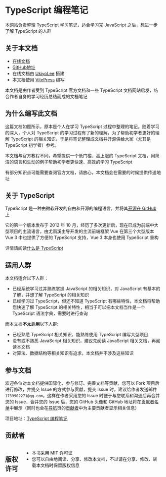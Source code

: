 # TypeScript 编程笔记

本网站负责整理 TypeScript 学习笔记，适合学习完 JavaScript 之后，想进一步了解 TypeScript 的人群

## 关于本文档

* [在线文档](/guide.md)
* [GitHub地址](https://github.com/UkiyoLee/TypeScript-Tutorial)
* 在线文档由 [UkiyoLee](https://github.com/UkiyoLee) 搭建
* 本文档使用 [VitePress](https://vitepress.dev) 编写

本文档是由作者受到 TypeScript 官方文档和一些 TypeScript 文档网站启发，结合作者自身的学习经历总结而成的文档笔记 

## 为什么编写此文档

这篇文档如题所示，原本是个人在学习 TypeScript 过程中整理的笔记。随着学习的深入，个人对 TypeScript 的学习过程有了新的理解，为了帮助初学者更好的理解 TypeScript 的相关知识，于是将笔记整理成文档并开源供给大家（尤其是 TypeScript 初学者）参考。

本文档与官方教程不同，希望提供一个低门槛、高上限的 TypeScript 文档，用简洁的语言和生动的例子帮助初学者更快速、高效的学习 TypeScript

有部分知识点可能需要查阅官方文档，请放心，本文档会在需要的时候提供传送地址

## 关于 TypeScript

TypeScript 是一种由微软开发的自由和开源的编程语言，并将其[开源在 GitHub](https://github.com/Microsoft/TypeScript) 上

它的第一个版本发布于 2012 年 10 月，经历了多次更新后，现在已成为前端中大型项目的主流语言，由尤雨溪主导开发的主流前端框架 Vue 在第三个大型版本 Vue 3 中也提供了方便的 TypeScript 支持，Vue 3 本身也使用 TypeScript 重构

详情请阅读[什么是 TypeScript](/guide/introduction)

## 适用人群

本文档适合以下人群：
* 已经系统学习过并熟练掌握 JavaScript 的相关知识，对 JavaScript 有基本的了解，并想了解 TypeScript 的相关知识
* 已经学习过 TypeScript，但还不知道 TypeScript 有哪些特性，本文档将帮助您快速了解 TypeScript 的相关特性，相当于可以把本文档当作是一个 TypeScript 语法字典，需要时进行查询

而本文档**不太适用**以下人群:
* 已经熟悉 TypeScript 相关知识，能熟练使用 TypeScript 编写大型项目
* 没有或不熟悉 JavaScript 相关知识，建议先阅读 JavaScript 相关文档，再阅读本文档
* 对算法、数据结构等相关知识有追求，本文档并不涉及这些知识

## 参与文档

欢迎各位对本文档提供国际化、参与修订、完善文档等贡献，您可以 Fork 项目后进行修改，并提交 Issue 的方式参与贡献，提交 Issue 时，建议给作者发送邮件 `1739902271@qq.com`，这样在作者采用您的 Issue 时便于与您联系和沟通后再合并您的 Issue，合并您的 Issue 后，您的 GitHub 头像和 GitHub 地址将在[贡献者名单](/contributors)中展示（同时也会在[导航](/guide.md)页的[贡献者](#贡献者)中为主要贡献者显示相关信息）

项目地址：[TypeScript 编程笔记](https://github.com/UkiyoLee/TypeScript-Tutorial)

<script setup>
import { VPTeamMembers } from 'vitepress/theme';

const members = [
  {
    avatar: 'https://www.github.com/UkiyoLee.png',
    name: 'UkiyoLee',
    title: '创建者',
    links: [
      { icon: 'github', link: 'https://github.com/UkiyoLee' },
    ]
  },
]
</script>

## 贡献者

<VPTeamMembers class="members" size="small" :members="members" />

## 版权许可
* 本书采用 MIT 许可证
* 您可以自由地阅读、分享、修改本文档，不过请在分享、修改、转载本文档时保留版权信息

<style scoped>
.members {
  display: flex;
  justify-content: space-around; 
}
</style>